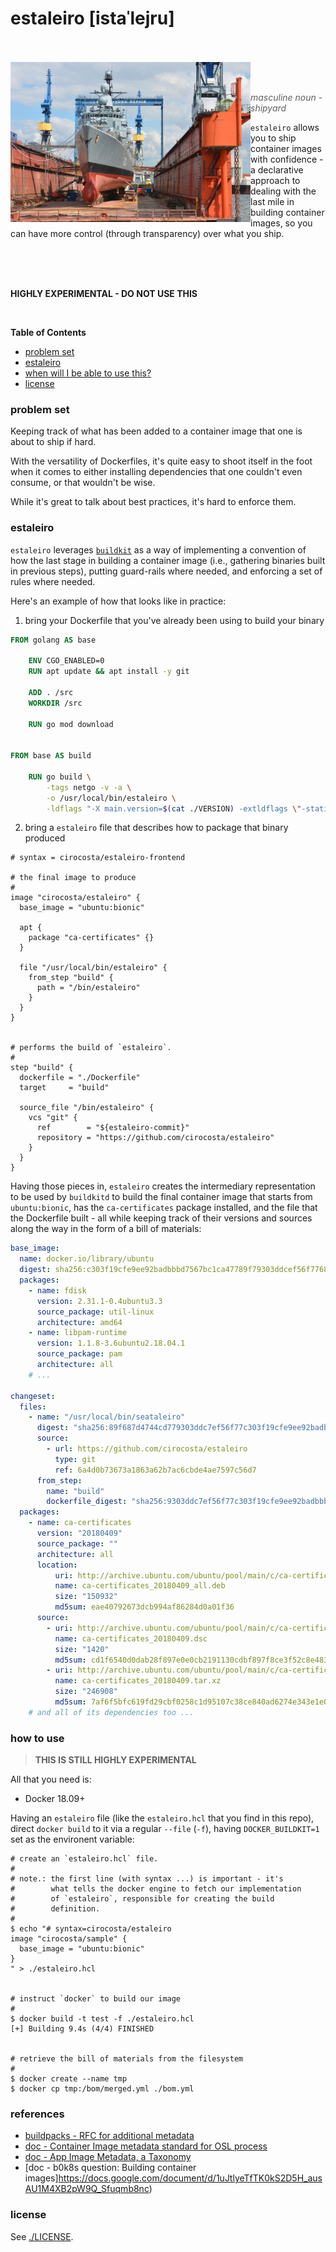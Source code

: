 # estaleiro [istaˈlejru]

<br />
<br />

<img align="left" width="384" height="256" src="https://github.com/cirocosta/estaleiro/raw/master/.github/shipyard.jpg" />

<br />
<br />


> *masculine noun - shipyard*

`estaleiro` allows you to ship container images with confidence - a declarative
approach to dealing with the last mile in building container images, so you can
have more control (through transparency) over what you ship.

<br />
<br />
<br />

**HIGHLY EXPERIMENTAL - DO NOT USE THIS**

<br />

**Table of Contents**

<!-- START doctoc generated TOC please keep comment here to allow auto update -->
<!-- DON'T EDIT THIS SECTION, INSTEAD RE-RUN doctoc TO UPDATE -->


- [problem set](#problem-set)
- [estaleiro](#estaleiro)
- [when will I be able to use this?](#when-will-i-be-able-to-use-this)
- [license](#license)

<!-- END doctoc generated TOC please keep comment here to allow auto update -->



### problem set



Keeping track of what has been added to a container image that one is about to
ship if hard.

With the versatility of Dockerfiles, it's quite easy to shoot itself in the foot
when it comes to either installing dependencies that one couldn't even consume,
or that wouldn't be wise.

While it's great to talk about best practices, it's hard to enforce them.



### estaleiro

`estaleiro` leverages [`buildkit`](https://github.com/moby/buildkit) as a way of
implementing a convention of how the last stage in building a container image
(i.e., gathering binaries built in previous steps), putting guard-rails where
needed, and enforcing a set of rules where needed.

Here's an example of how that looks like in practice:

1. bring your Dockerfile that you've already been using to build your binary

```Dockerfile
FROM golang AS base

	ENV CGO_ENABLED=0
	RUN apt update && apt install -y git

	ADD . /src
	WORKDIR /src

	RUN go mod download


FROM base AS build

	RUN go build \
		-tags netgo -v -a \
		-o /usr/local/bin/estaleiro \
		-ldflags "-X main.version=$(cat ./VERSION) -extldflags \"-static\""
```

2. bring a `estaleiro` file that describes how to package that binary produced

```hcl
# syntax = cirocosta/estaleiro-frontend

# the final image to produce
#
image "cirocosta/estaleiro" {
  base_image = "ubuntu:bionic"
  
  apt {
    package "ca-certificates" {}
  }

  file "/usr/local/bin/estaleiro" {
    from_step "build" {
      path = "/bin/estaleiro"
    }
  }
}


# performs the build of `estaleiro`.
#
step "build" {
  dockerfile = "./Dockerfile"
  target     = "build"

  source_file "/bin/estaleiro" {
    vcs "git" {
      ref        = "${estaleiro-commit}"
      repository = "https://github.com/cirocosta/estaleiro"
    }
  }
}
```

Having those pieces in, `estaleiro` creates the intermediary representation to
be used by `buildkitd` to build the final container image that starts from
`ubuntu:bionic`, has the `ca-certificates` package installed, and the file that
the Dockerfile built - all while keeping track of their versions and sources
along the way in the form of a bill of materials:


```yaml
base_image:
  name: docker.io/library/ubuntu
  digest: sha256:c303f19cfe9ee92badbbbd7567bc1ca47789f79303ddcef56f77687d4744cd7a
  packages:
    - name: fdisk
      version: 2.31.1-0.4ubuntu3.3
      source_package: util-linux
      architecture: amd64
    - name: libpam-runtime
      version: 1.1.8-3.6ubuntu2.18.04.1
      source_package: pam
      architecture: all
    # ...

changeset:
  files:
    - name: "/usr/local/bin/seataleiro"
      digest: "sha256:89f687d4744cd779303ddc7ef56f77c303f19cfe9ee92badbbbd7567bc1ca47a"
      source:
        - url: https://github.com/cirocosta/estaleiro
          type: git
          ref: 6a4d0b73673a1863a62b7ac6cbde4ae7597c56d7
      from_step:
        name: "build"
        dockerfile_digest: "sha256:9303ddc7ef56f77c303f19cfe9ee92badbbbd7567bc189f687d4744cd77ca47a"
  packages:
    - name: ca-certificates
      version: "20180409"
      source_package: ""
      architecture: all
      location:
          uri: http://archive.ubuntu.com/ubuntu/pool/main/c/ca-certificates/ca-certificates_20180409_all.deb
          name: ca-certificates_20180409_all.deb
          size: "150932"
          md5sum: eae40792673dcb994af86284d0a01f36
      source:
        - uri: http://archive.ubuntu.com/ubuntu/pool/main/c/ca-certificates/ca-certificates_20180409.dsc
          name: ca-certificates_20180409.dsc
          size: "1420"
          md5sum: cd1f6540d0dab28f897e0e0cb2191130cdbf897f8ce3f52c8e483b2ed1555d30
        - uri: http://archive.ubuntu.com/ubuntu/pool/main/c/ca-certificates/ca-certificates_20180409.tar.xz
          name: ca-certificates_20180409.tar.xz
          size: "246908"
          md5sum: 7af6f5bfc619fd29cbf0258c1d95107c38ce840ad6274e343e1e0d971fc72b51
    # and all of its dependencies too ...
```


### how to use

> **THIS IS STILL HIGHLY EXPERIMENTAL**

All that you need is:

- Docker 18.09+

Having an `estaleiro` file (like the `estaleiro.hcl` that you find in this
repo), direct `docker build` to it via a regular `--file` (`-f`), having
`DOCKER_BUILDKIT=1` set as the environent variable:

```console
# create an `estaleiro.hcl` file.
# 
# note.: the first line (with syntax ...) is important - it's
#        what tells the docker engine to fetch our implementation
#        of `estaleiro`, responsible for creating the build
#        definition.
#
$ echo "# syntax=cirocosta/estaleiro
image "cirocosta/sample" {
  base_image = "ubuntu:bionic"
}
" > ./estaleiro.hcl


# instruct `docker` to build our image
#
$ docker build -t test -f ./estaleiro.hcl
[+] Building 9.4s (4/4) FINISHED


# retrieve the bill of materials from the filesystem
#
$ docker create --name tmp
$ docker cp tmp:/bom/merged.yml ./bom.yml
```


### references


- [buildpacks - RFC for additional metadata](https://github.com/buildpack/rfcs/pull/9)
- [doc - Container Image metadata standard for OSL process](https://docs.google.com/document/d/1o5zVpEva8EBbMmdREUYkJpcCrCuNqA-lbpFI9ri7n88)
- [doc - App Image Metadata, a Taxonomy](https://docs.google.com/document/d/1ITAxZKZmF802PHmXmsEN_FqK1VMGol8N_TLHECUXDNU)
- [doc - b0k8s question: Building container images]https://docs.google.com/document/d/1uJtlyeTfTK0kS2D5H_ausAU1M4XB2pW9Q_Sfuqmb8nc)


### license

See [./LICENSE](./LICENSE).

